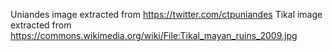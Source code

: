 Uniandes image extracted from https://twitter.com/ctpuniandes
Tikal image extracted from https://commons.wikimedia.org/wiki/File:Tikal_mayan_ruins_2009.jpg